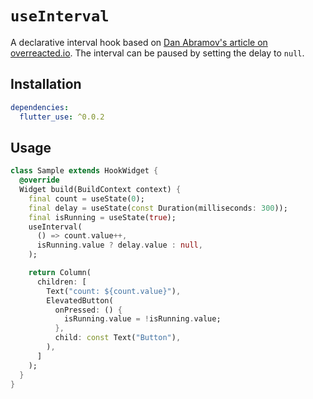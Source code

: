 # `useInterval`

A declarative interval hook based on [Dan Abramov's article on overreacted.io](https://overreacted.io/making-setinterval-declarative-with-react-hooks). The interval can be paused by setting the delay to `null`.

## Installation

```yaml
dependencies:
  flutter_use: ^0.0.2
```

## Usage

```dart
class Sample extends HookWidget {
  @override
  Widget build(BuildContext context) {
    final count = useState(0);
    final delay = useState(const Duration(milliseconds: 300));
    final isRunning = useState(true);
    useInterval(
      () => count.value++,
      isRunning.value ? delay.value : null,
    );

    return Column(
      children: [
        Text("count: ${count.value}"),
        ElevatedButton(
          onPressed: () {
            isRunning.value = !isRunning.value;
          },
          child: const Text("Button"),
        ),
      ]
    );
  }
}
```
